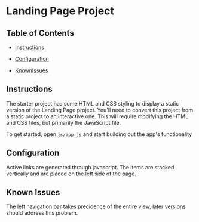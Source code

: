 # Landing Page Project

## Table of Contents

* [Instructions](#instructions)
* [Configuration](#configuration)

* [KnownIssues](#KnownIssues)

## Instructions

The starter project has some HTML and CSS styling to display a static version of the Landing Page project. You'll need to convert this project from a static project to an interactive one. This will require modifying the HTML and CSS files, but primarily the JavaScript file.

To get started, open `js/app.js` and start building out the app's functionality

## Configuration

Active links are generated through javascript. The items are stacked vertically and are placed on the left side of the page.

## Known Issues

The left navigation bar takes precidence of the entire view, later versions should address this problem.




